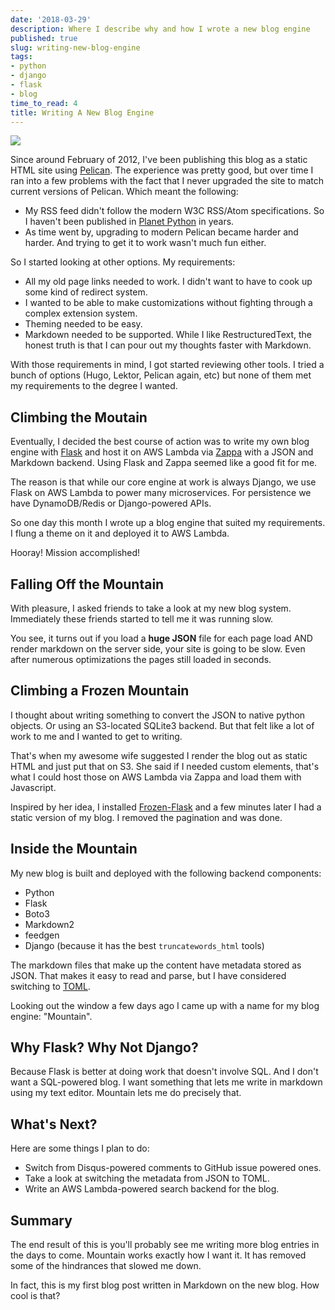 ```yaml
---
date: '2018-03-29'
description: Where I describe why and how I wrote a new blog engine
published: true
slug: writing-new-blog-engine
tags:
- python
- django
- flask
- blog
time_to_read: 4
title: Writing A New Blog Engine
---
```



<img src="https://www.pydanny.com/static/EverestfromKalarPatarcrop.jpeg">

Since around February of 2012, I've been publishing this blog as a static HTML site using [Pelican](https://blog.getpelican.com/). The experience was pretty good, but over time I ran into a few problems with the fact that I never upgraded the site to match current versions of Pelican. Which meant the following:

* My RSS feed didn't follow the modern W3C RSS/Atom specifications. So I haven't been published in [Planet Python](http://http://planetpython.org/) in years.
* As time went by, upgrading to modern Pelican became harder and harder. And trying to get it to work wasn't much fun either.

So I started looking at other options. My requirements:

* All my old page links needed to work. I didn't want to have to cook up some kind of redirect system.
* I wanted to be able to make customizations without fighting through a complex extension system.
* Theming needed to be easy.
* Markdown needed to be supported. While I like RestructuredText, the honest truth is that I can pour out my thoughts faster with Markdown.

With those requirements in mind, I got started reviewing other tools. I tried a bunch of options (Hugo, Lektor, Pelican again, etc) but none of them met my requirements to the degree I wanted.

## Climbing the Moutain

Eventually, I decided the best course of action was to write my own blog engine with [Flask](http://flask.pocoo.org/) and host it on AWS Lambda via [Zappa](https://github.com/miserlou/zappa) with a JSON and Markdown backend. Using Flask and Zappa seemed like a good fit for me.

The reason is that while our core engine at work is always Django, we use Flask on AWS Lambda to power many microservices. For persistence we have DynamoDB/Redis or Django-powered APIs.

So one day this month I wrote up a blog engine that suited my requirements. I flung a theme on it and deployed it to AWS Lambda. 

Hooray! Mission accomplished!

## Falling Off the Mountain

With pleasure, I asked friends to take a look at my new blog system. Immediately these friends started to tell me it was running slow.

You see, it turns out if you load a **huge JSON** file for each page load AND render markdown on the server side, your site is going to be slow. Even after numerous optimizations the pages still loaded in seconds.  

## Climbing a Frozen Mountain

I thought about writing something to convert the JSON to native python objects. Or using an S3-located SQLite3 backend. But that felt like a lot of work to me and I wanted to get to writing.

That's when my awesome wife suggested I render the blog out as static HTML and just put that on S3. She said if I needed custom elements, that's what I could host those on AWS Lambda via Zappa and load them with Javascript.

Inspired by her idea, I installed  [Frozen-Flask](http://pythonhosted.org/Frozen-Flask/) and a few minutes later I had a static version of my blog. I removed the pagination and was done.

## Inside the Mountain

My new blog is built and deployed with the following backend components:

* Python
* Flask
* Boto3
* Markdown2
* feedgen
* Django (because it has the best `truncatewords_html` tools)

The markdown files that make up the content have metadata stored as JSON. That makes it easy to read and parse, but I have considered switching to [TOML](https://en.m.wikipedia.org/wiki/TOML).

Looking out the window a few days ago I came up with a name for my blog engine: "Mountain". 

## Why Flask? Why Not Django?

Because Flask is better at doing work that doesn't involve SQL. And I don't want a SQL-powered blog. I want something that lets me write in markdown using my text editor. Mountain lets me do precisely that.

## What's Next?

Here are some things I plan to do:

* Switch from Disqus-powered comments to GitHub issue powered ones. 
* Take a look at switching the metadata from JSON to TOML.
* Write an AWS Lambda-powered search backend for the blog.

## Summary

The end result of this is you'll probably see me writing more blog entries in the days to come. Mountain works exactly how I want it. It has removed some of the hindrances that slowed me down. 

In fact, this is my first blog post written in Markdown on the new blog. How cool is that?

